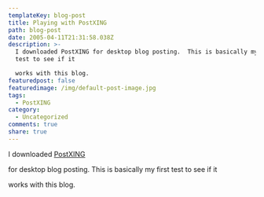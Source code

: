 ```yaml
---
templateKey: blog-post
title: Playing with PostXING
path: blog-post
date: 2005-04-11T21:31:58.038Z
description: >-
  I downloaded PostXING for desktop blog posting.  This is basically my first
  test to see if it

  works with this blog.
featuredpost: false
featuredimage: /img/default-post-image.jpg
tags:
  - PostXING
category:
  - Uncategorized
comments: true
share: true
---
```

<!--StartFragment-->

I downloaded [PostXING](http://projectdistributor.net/Projects/Project.aspx?projectId=12)

[](http://projectdistributor.net/Projects/Project.aspx?projectId=12)for desktop blog posting. This is basically my first test to see if it

works with this blog.

<!--EndFragment-->